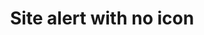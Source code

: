 ---
layout: pattern
categories: [patterns, site-alert]
title: Site alert with no icon
type: [detail-page]
permalink: /patterns/site-alert/site-alert-no-icon/
overview: Lorem ipsum dolor sit amet, consectetur adipiscing elit, sed do eiusmod tempor incididunt ut labore et dolore magna aliqua. Interdum velit euismod in pellentesque. 
description: |
    
usa-link: "https://designsystem.digital.gov/components/site-alert/"
specification: |
#spec:
site-alert-type: no-icon
### options: slim, no-header, no-icon, list
site-alert-color: info
### options: emergency, info
site-alert-title: Short alert message. 
site-alert-content: Additional context and followup information including  <a class="usa-link" href="/">a link</a>
yml: |
  
  site-alert-type: no-icon
  ### options: 
    ### slim
    ### no-header
    ### no-icon
    ### list
  site-alert-color: info
  ### options: 
    ### emergency
    ### info
  site-alert-title: Short alert message. 
  site-alert-content: Additional context and followup information including  <a class="usa-link" href="/">a link</a>

jekyll: |

  "{% include patterns/site-alert/site-alert-no-icon.md %}"
### Paths to view design and code... 
## designimg: can be used to show an image of the design until a coded version can be created. The htmlpath & csspath should be located in the pattens folder. Read more about creating coded components in /docs/creating-patterns 
# designimg: 
htmlexcerpt: patterns/site-alert/site-alert-no-icon-info.md
htmlpath: patterns/site-alert/site-alert-no-icon.md
csspath: patterns/site-alert/index.scss
---
